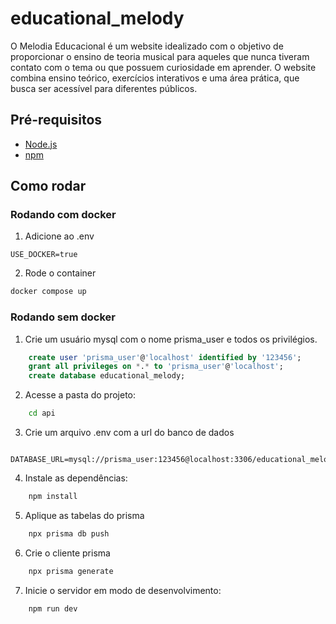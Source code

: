 # educational_melody

O Melodia Educacional é um website idealizado com o objetivo de proporcionar o ensino de teoria musical para aqueles que nunca tiveram contato com o tema ou que possuem curiosidade em aprender. O website combina ensino teórico, exercícios interativos e uma área prática, que busca ser acessível para diferentes públicos.

 
## Pré-requisitos

- [Node.js](https://nodejs.org/)
- [npm](https://www.npmjs.com/)

## Como rodar

### Rodando com docker

1. Adicione ao .env
```env
USE_DOCKER=true
```

2. Rode o container
```bash
docker compose up
```

### Rodando sem docker

1. Crie um usuário mysql com o nome prisma_user e todos os privilégios.
```sql
    create user 'prisma_user'@'localhost' identified by '123456';
    grant all privileges on *.* to 'prisma_user'@'localhost';
    create database educational_melody;
```

2. Acesse a pasta do projeto:

```bash
    cd api
```

3. Crie um arquivo .env com a url do banco de dados
```env
    DATABASE_URL=mysql://prisma_user:123456@localhost:3306/educational_melody
```

4. Instale as dependências:
```bash
    npm install
```

5. Aplique as tabelas do prisma
```bash
    npx prisma db push
```

6. Crie o cliente prisma
```bash
    npx prisma generate
```
7. Inicie o servidor em modo de desenvolvimento:
```bash
    npm run dev
```
